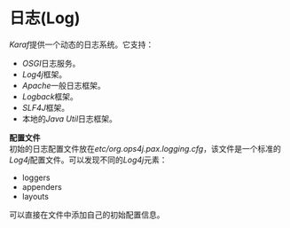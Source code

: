 # 日志(Log) #

*Karaf*提供一个动态的日志系统。它支持：  
* *OSGI*日志服务。  
* *Log4j*框架。  
* *Apache*一般日志框架。  
* *Logback*框架。  
* *SLF4J*框架。  
* 本地的*Java Util*日志框架。  

**配置文件**  
初始的日志配置文件放在*etc/org.ops4j.pax.logging.cfg*，该文件是一个标准的*Log4j*配置文件。可以发现不同的*Log4j*元素：  
* loggers  
* appenders  
* layouts  

可以直接在文件中添加自己的初始配置信息。